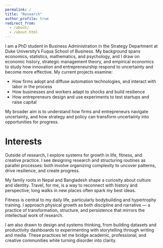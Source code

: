 ```yaml
---
permalink: /
title: "Research"
author_profile: true
redirect_from: 
  - /about/
  - /about.html
---
```

I am a PhD student in Business Administration in the Strategy Department at Duke University’s Fuqua School of Business. My background spans economics, statistics, mathematics, and psychology, and I draw on economic history, strategic management theory, and empirical economics to study how innovation and entrepreneurship respond to uncertainty and become more effective. My current projects examine:
- How firms adopt and diffuse automation technologies, and interact with labor in the process
- How businesses and workers adapt to shocks and build resilience
- How entrepreneurs design and use experiments to test startups and raise capital

My broader aim is to understand how firms and entrepreneurs navigate uncertainty, and how strategy and policy can transform uncertainty into opportunities for progress.

# Interests  
Outside of research, I explore systems for growth in life, fitness, and creative practice. I see designing research and structuring routines as parallel processes: both involve organizing complexity to uncover patterns, drive resilience, and create progress.

My family roots in Nepal and Bangladesh shape a curiosity about culture and identity. Travel, for me, is a way to reconnect with history and perspective; long walks in new places often spark my best ideas.

Fitness is central to my daily life, particularly bodybuilding and hypertrophy training. I approach physical growth as both discipline and narrative — a practice of transformation, structure, and persistence that mirrors the intellectual work of research.

I am also drawn to design and systems thinking, from building datasets and productivity dashboards to experimenting with storytelling through writing and media. These practices let me bridge academic, professional, and creative communities while turning disorder into clarity.
